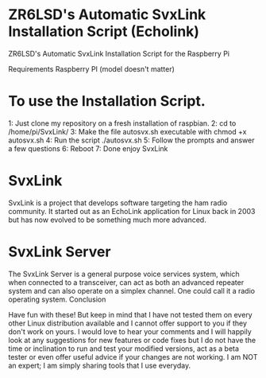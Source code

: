 # ZR6LSD's Automatic SvxLink Installation Script (Echolink)

 ZR6LSD's Automatic SvxLink Installation Script for the Raspberry Pi

Requirements
Raspberry PI (model doesn't matter)

# To use the Installation Script.

1: Just clone my repository on a fresh installation of raspbian.
2: cd to /home/pi/SvxLink/ 
3: Make the file autosvx.sh executable with chmod +x autosvx.sh 
4: Run the script ./autosvx.sh
5: Follow the prompts and answer a few questions
6: Reboot
7: Done enjoy SvxLink

# SvxLink

SvxLink is a project that develops software targeting the ham radio community. It started out as an EchoLink application for Linux back in 2003 but has now evolved to be something much more advanced.

# SvxLink Server

The SvxLink Server is a general purpose voice services system, which when connected to a transceiver, can act as both an advanced repeater system and can also operate on a simplex channel. One could call it a radio operating system.
Conclusion

Have fun with these! But keep in mind that I have not tested them on every other Linux distribution available and I cannot offer support to you if they don't work on yours. I would love to hear your comments and I will happily look at any suggestions for new features or code fixes but I do not have the time or inclination to run and test your modified versions, act as a beta tester or even offer useful advice if your changes are not working. I am NOT an expert; I am simply sharing tools that I use everyday.









